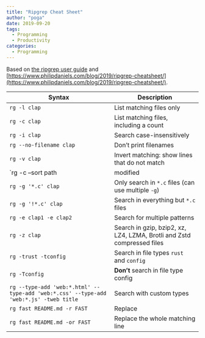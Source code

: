 ```yaml
---
title: "Ripgrep Cheat Sheet"
author: "poga"
date: 2019-09-20
tags:
  - Programming
  - Productivity
categories:
  - Programming
---
```


Based on [the ripgrep user guide](https://github.com/BurntSushi/ripgrep/blob/master/GUIDE.md) and [https://www.philipdaniels.com/blog/2019/ripgrep-cheatsheet/](https://www.philipdaniels.com/blog/2019/ripgrep-cheatsheet/).

Syntax    | Description
--------|------
`rg -l clap`     | List matching files only
`rg -c clap`   | List matching files, including a count
`rg -i clap` | Search case-insensitively
`rg --no-filename clap` | Don’t print filenames
`rg -v clap` | Invert matching: show lines that do not match
`rg -c –sort path|modified|accessed|created clap` | Sort the results (`-sortr` to reverse)
`rg -g '*.c' clap` | Only search in `*.c` files (can use multiple `-g`)
`rg -g '!*.c' clap` | Search in everything but `*.c` files
`rg -e clap1 -e clap2` | Search for multiple patterns
`rg -z clap` | Search in gzip, bzip2, xz, LZ4, LZMA, Brotli and Zstd compressed files
`rg -trust -tconfig` | Search in file types `rust` and `config`
`rg -Tconfig`| **Don’t** search in file type config
`rg --type-add 'web:*.html' --type-add 'web:*.css' --type-add 'web:*.js' -tweb title` | Search with custom types
`rg fast README.md -r FAST` | Replace
`rg fast README.md -or FAST` | Replace the whole matching line
